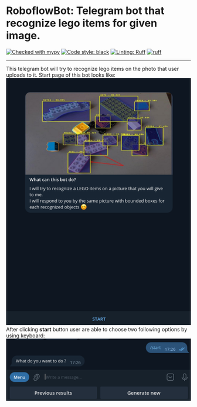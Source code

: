 RoboflowBot: Telegram bot that recognize lego items for given image.
===
[![Checked with mypy](https://www.mypy-lang.org/static/mypy_badge.svg)](https://mypy-lang.org/)
[![Code style: black](https://img.shields.io/badge/code%20style-black-000000.svg)](https://github.com/psf/black)
[![Linting: Ruff](https://img.shields.io/endpoint?url=https://raw.githubusercontent.com/charliermarsh/ruff/main/assets/badge/v2.json)](https://github.com/astral-sh/ruff)
[![ruff](https://github.com/Vaipik/roboflow_tg_bot/actions/workflows/test.yaml/badge.svg)](https://github.com/Vaipik/roboflow_tg_bot/actions/workflows/test.yaml)
___
This telegram bot will try to recognize lego items on the photo that user uploads to it.
Start page of this bot looks like:
<img src="readme/start_page.png"/>
After clicking <b>start</b> button user are able to choose two following options by using keyboard:
<img src="readme/start_main_menu.png"/>
